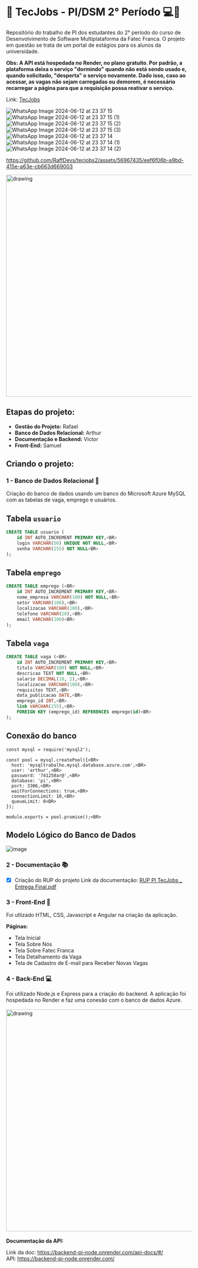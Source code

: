# 🔹 TecJobs - PI/DSM 2° Período 💻🔹

Repositório do trabalho de PI dos estudantes do 2° período do curso de Desenvolvimento de Software Multiplataforma da Fatec Franca. O projeto em questão se trata de um portal de estágios para os alunos da universidade.

**Obs: A API está hospedada no Render, no plano gratuito. Por padrão, a plataforma deixa o serviço "dormindo" quando não está sendo usado e, quando solicitado, "desperta" o serviço novamente. Dado isso, caso ao acessar, as vagas não sejam carregadas ou demorem, é necessário recarregar a página para que a requisição possa reativar o serviço.**

Link: [TecJobs](https://tecjobs2.onrender.com)

<div>


![WhatsApp Image 2024-06-12 at 23 37 15](https://github.com/RaffDevs/tecjobs2/assets/56967435/cddfc6b0-f2ab-4e9d-a148-201826e4e99d)
![WhatsApp Image 2024-06-12 at 23 37 15 (1)](https://github.com/RaffDevs/tecjobs2/assets/56967435/0cbee467-ed33-4bfd-bbed-51caa779d882)
![WhatsApp Image 2024-06-12 at 23 37 15 (2)](https://github.com/RaffDevs/tecjobs2/assets/56967435/89c894e7-829b-42b9-8fa2-7926e0fa1a8b)
![WhatsApp Image 2024-06-12 at 23 37 15 (3)](https://github.com/RaffDevs/tecjobs2/assets/56967435/b5be854a-ff9f-4955-a751-a9179c37fb76)
![WhatsApp Image 2024-06-12 at 23 37 14](https://github.com/RaffDevs/tecjobs2/assets/56967435/29644608-fe19-4a6e-bc9d-48637b888580)
![WhatsApp Image 2024-06-12 at 23 37 14 (1)](https://github.com/RaffDevs/tecjobs2/assets/56967435/d8eadb72-9d48-4484-bd8c-1dba688df886)
![WhatsApp Image 2024-06-12 at 23 37 14 (2)](https://github.com/RaffDevs/tecjobs2/assets/56967435/486e8f1e-8bcd-4054-90e8-4745a28b96ff)


https://github.com/RaffDevs/tecjobs2/assets/56967435/eef6f06b-a9bd-415e-a63e-cb663d669003


  <img src="https://github.com/RaffDevs/tecjobs2/assets/136899628/19bb6a6b-657c-4972-950d-7a46ebfeb9de" alt="drawing" width="600"/>
</div>

## Etapas do projeto:

- **Gestão do Projeto:** Rafael
- **Banco de Dados Relacional:** Arthur
- **Documentação e Backend:** Victor
- **Front-End:** Samuel

## Criando o projeto:

### 1 - Banco de Dados Relacional 🎨

Criação do banco de dados usando um banco do Microsoft Azure MySQL com as tabelas de vaga, emprego e usuários.

## Tabela `usuario`

```sql
CREATE TABLE usuario (
    id INT AUTO_INCREMENT PRIMARY KEY,<BR>
    login VARCHAR(50) UNIQUE NOT NULL,<BR>
    senha VARCHAR(255) NOT NULL<BR>
);

```
## Tabela `emprego`

```sql
CREATE TABLE emprego (<BR>
    id INT AUTO_INCREMENT PRIMARY KEY,<BR>
    nome_empresa VARCHAR(100) NOT NULL,<BR>
    setor VARCHAR(100),<BR>
    localizacao VARCHAR(100),<BR>
    telefone VARCHAR(20),<BR>
    email VARCHAR(100)<BR>
);
```

## Tabela `vaga`

```sql
CREATE TABLE vaga (<BR>
    id INT AUTO_INCREMENT PRIMARY KEY,<BR>
    titulo VARCHAR(100) NOT NULL,<BR>
    descricao TEXT NOT NULL,<BR>
    salario DECIMAL(10, 2),<BR>
    localizacao VARCHAR(100),<BR>
    requisitos TEXT,<BR>
    data_publicacao DATE,<BR>
    emprego_id INT,<BR>
    link VARCHAR(255),<BR>
    FOREIGN KEY (emprego_id) REFERENCES emprego(id)<BR>
);
```

## Conexão do banco

```
const mysql = require('mysql2');

const pool = mysql.createPool({<BR>
  host: 'mysqltrabalho.mysql.database.azure.com',<BR>
  user: 'arthur',<BR>
  password: '741258ar@',<BR>
  database: 'pi',<BR>
  port: 3306,<BR>
  waitForConnections: true,<BR>
  connectionLimit: 10,<BR>
  queueLimit: 0<BR>
});

module.exports = pool.promise();<BR>
```
## Modelo Lógico do Banco de Dados 

![image](https://github.com/RaffDevs/tecjobs2/assets/141787340/ff0cbba7-46fd-4c1b-8818-c0ebb798e884)

### 2 - Documentação 📚

- [X] Criação do RUP do projeto
Link da documentação: [RUP PI TecJobs _ Entrega Final.pdf](https://github.com/user-attachments/files/15812266/RUP.PI.TecJobs._.Entrega.Final.pdf)

### 3 - Front-End 📄

Foi utlizado HTML, CSS, Javascript e Angular na criação da aplicação.

**Páginas:**

- Tela Inicial
- Tela Sobre Nós
- Tela Sobre Fatec Franca
- Tela Detalhamento da Vaga
- Tela de Cadastro de E-mail para Receber Novas Vagas

### 4 - Back-End 💻

Foi utilizado Node.js e Express para a criação do backend. A aplicação foi hospedada no Render e faz uma conexão com o banco de dados Azure.
<BR>
<BR>
<img src="https://github.com/RaffDevs/tecjobs2/assets/136899628/d08dae68-722c-4983-80c0-63795b70ae95" alt="drawing" width="600"/>
<BR>
<BR>
**Documentação da API:**

Link da doc: https://backend-pi-node.onrender.com/api-docs/#/
<BR>
API: https://backend-pi-node.onrender.com/




